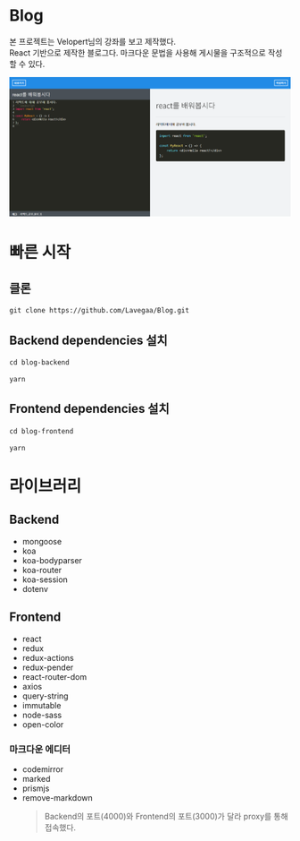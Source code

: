 # Blog

본 프로젝트는 Velopert님의 강좌를 보고 제작했다.  
React 기반으로 제작한 블로그다. 마크다운 문법을 사용해 게시물을 구조적으로 작성 할 수 있다.

![editor](./editor.png)

# 빠른 시작

## 클론

```
git clone https://github.com/Lavegaa/Blog.git
```

## Backend dependencies 설치

```
cd blog-backend
```

```
yarn
```

## Frontend dependencies 설치

```
cd blog-frontend
```

```
yarn
```

# 라이브러리

## Backend

- mongoose
- koa
- koa-bodyparser
- koa-router
- koa-session
- dotenv

## Frontend

- react
- redux
- redux-actions
- redux-pender
- react-router-dom
- axios
- query-string
- immutable
- node-sass
- open-color

### 마크다운 에디터

- codemirror
- marked
- prismjs
- remove-markdown
  > Backend의 포트(4000)와 Frontend의 포트(3000)가 달라 proxy를 통해 접속했다.
